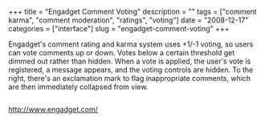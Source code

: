 +++
title = "Engadget Comment Voting"
description = ""
tags = ["comment karma", "comment moderation", "ratings", "voting"]
date = "2008-12-17"
categories = ["interface"]
slug = "engadget-comment-voting"
+++


<p>Engadget's comment rating and karma system uses +1/-1 voting, so users can vote comments up or down. Votes below a certain threshold get dimmed out rather than hidden. When a vote is applied, the user's vote is registered, a message appears, and the voting controls are hidden. To the right, there's an exclamation mark to flag inappropriate comments, which are then immediately collapsed from view.</p>
<div id="screens-full" class="clear"><div class="fullimg clear"><a href="http://media.konigi.com/interface/engadget-voting-1.png" class="group" rel="group" title="1. "><img src="http://media.konigi.com/interface/engadget-voting-1.png" alt="" class="img-responsive"></a></div></div>        
<p><a href="http://www.engadget.com/">http://www.engadget.com/</a></p>

